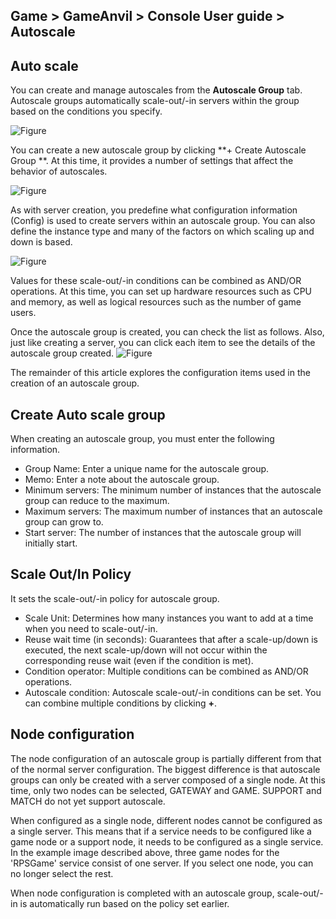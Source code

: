 ## Game > GameAnvil > Console User guide > Autoscale

## Auto scale

You can create and manage autoscales from the **Autoscale Group** tab. Autoscale groups automatically scale-out/-in servers within the group based on the conditions you specify.

![Figure](https://static.toastoven.net/prod_gameanvil/images/console/v2/autoscale/emtpy_autoscale_list.png)

You can create a new autoscale group by clicking **+ Create Autoscale Group **. At this time, it provides a number of settings that affect the behavior of autoscales.

![Figure](https://static.toastoven.net/prod_gameanvil/images/console/v2/autoscale/register_autoscale.png)

As with server creation, you predefine what configuration information (Config) is used to create servers within an autoscale group. You can also define the instance type and many of the factors on which scaling up and down is based.

![Figure](https://static.toastoven.net/prod_gameanvil/images/console/v2/autoscale/register_autoscale2.png)

Values for these scale-out/-in conditions can be combined as AND/OR operations. At this time, you can set up hardware resources such as CPU and memory, as well as logical resources such as the number of game users.

Once the autoscale group is created, you can check the list as follows. Also, just like creating a server, you can click each item to see the details of the autoscale group created. 
![Figure](https://static.toastoven.net/prod_gameanvil/images/console/v2/autoscale/scalegroup_list.png)

The remainder of this article explores the configuration items used in the creation of an autoscale group.

## Create Auto scale group

When creating an autoscale group, you must enter the following information.

* Group Name: Enter a unique name for the autoscale group.
* Memo: Enter a note about the autoscale group.
* Minimum servers: The minimum number of instances that the autoscale group can reduce to the maximum.
* Maximum servers: The maximum number of instances that an autoscale group can grow to.
* Start server: The number of instances that the autoscale group will initially start.

## Scale Out/In Policy

It sets the scale-out/-in policy for autoscale group.

* Scale Unit: Determines how many instances you want to add at a time when you need to scale-out/-in.
* Reuse wait time (in seconds): Guarantees that after a scale-up/down is executed, the next scale-up/down will not occur within the corresponding reuse wait (even if the condition is met).
* Condition operator: Multiple conditions can be combined as AND/OR operations.
* Autoscale condition: Autoscale scale-out/-in conditions can be set. You can combine multiple conditions by clicking **+**.

## Node configuration

The node configuration of an autoscale group is partially different from that of the normal server configuration. The biggest difference is that autoscale groups can only be created with a server composed of a single node. At this time, only two nodes can be selected, GATEWAY and GAME. SUPPORT and MATCH do not yet support autoscale.

When configured as a single node, different nodes cannot be configured as a single server. This means that if a service needs to be configured like a game node or a support node, it needs to be configured as a single service. In the example image described above, three game nodes for the 'RPSGame' service consist of one server. If you select one node, you can no longer select the rest.

When node configuration is completed with an autoscale group, scale-out/-in is automatically run based on the policy set earlier.